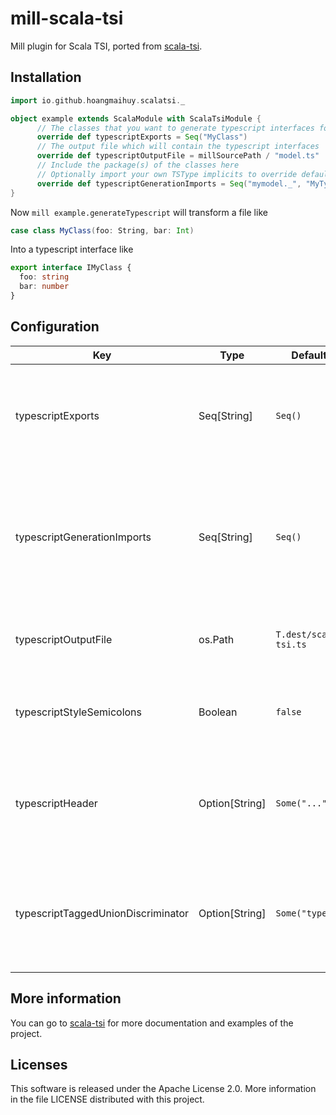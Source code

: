 # mill-scala-tsi
Mill plugin for Scala TSI, ported from [scala-tsi](https://github.com/scala-tsi/scala-tsi).

## Installation

```scala
import io.github.hoangmaihuy.scalatsi._

object example extends ScalaModule with ScalaTsiModule {
      // The classes that you want to generate typescript interfaces for
      override def typescriptExports = Seq("MyClass")
      // The output file which will contain the typescript interfaces
      override def typescriptOutputFile = millSourcePath / "model.ts"
      // Include the package(s) of the classes here
      // Optionally import your own TSType implicits to override default default generated
      override def typescriptGenerationImports = Seq("mymodel._", "MyTypescript._")
}
```

Now `mill example.generateTypescript` will transform a file like
```scala
case class MyClass(foo: String, bar: Int)
```

Into a typescript interface like
```typescript
export interface IMyClass {
  foo: string
  bar: number
}
```

## Configuration

| Key | Type           | Default               | Description |
| --- |----------------|-----------------------| ----------- |
| typescriptExports | Seq[String]    | `Seq()`               | A list of all your (top-level) classes that you want to generate interfaces for |
| typescriptGenerationImports | Seq[String]    | `Seq()`               | A list of all imports. This should import all classes you defined above, as well as custom `TSType` implicits |
| typescriptOutputFile | os.Path        | `T.dest/scala-tsi.ts` | The output file with generated typescript interfaces |
| typescriptStyleSemicolons | Boolean        | `false`               | Whether to add semicolons to the exported model |
| typescriptHeader | Option[String] | `Some("...")`         | A header for the output file. Contains a notice about the file being generated by default |
| typescriptTaggedUnionDiscriminator | Option[String] | `Some("type")`        | The discriminator field for tagged unions, or None to disable tagged unions |

## More information

You can go to [scala-tsi](https://github.com/scala-tsi/scala-tsi) for more documentation and examples of the project.

## Licenses

This software is released under the Apache License 2.0. More information in the file LICENSE distributed with this project.
